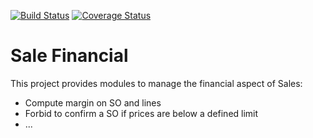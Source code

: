 [![Build Status](https://travis-ci.org/OCA/sale-financial.svg?branch=6.1)](https://travis-ci.org/OCA/sale-financial)
[![Coverage Status](https://coveralls.io/repos/OCA/sale-financial/badge.png?branch=6.1)](https://coveralls.io/r/OCA/sale-financial?branch=6.1)

Sale Financial
==============


This project provides modules to manage the financial aspect of Sales:

- Compute margin on SO and lines
- Forbid to confirm a SO if prices are below a defined limit
- ...
